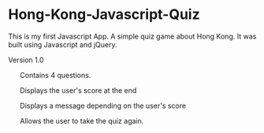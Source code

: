 # Hong-Kong-Javascript-Quiz

This is my first Javascript App. A simple quiz game about Hong Kong. It was built using Javascript and jQuery. 

Version 1.0

<ul>Contains 4 questions.

Displays the user's score at the end

Displays a message depending on the user's score

Allows the user to take the quiz again.

